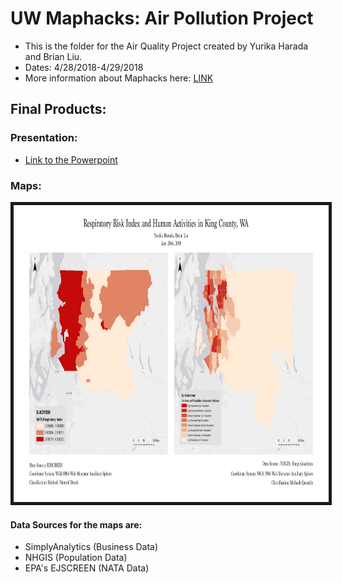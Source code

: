 # UW Maphacks: Air Pollution Project

- This is the folder for the Air Quality Project created by Yurika Harada and Brian Liu.
- Dates: 4/28/2018-4/29/2018
- More information about Maphacks here: [LINK](https://maphacks.github.io/)

## Final Products:
### Presentation:
- [Link to the Powerpoint](https://docs.google.com/presentation/d/10xX5o6HXSMhQ_25ueimh1k60wK2-KmiOcJhjQFVUumw/edit?usp=sharing)

### Maps:
<img src="https://github.com/ymharada/Maphacks_EJSCREEN/blob/master/Maphack_EJSCREEN2.png" 
alt="Air Pollution Map" width="840" height="475" border="5" /></br>

#### Data Sources for the maps are:
- SimplyAnalytics (Business Data)
- NHGIS (Population Data)
- EPA's EJSCREEN (NATA Data)
